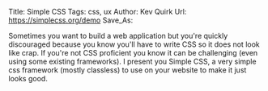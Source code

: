 Title: Simple CSS
Tags: css, ux
Author: Kev Quirk
Url: https://simplecss.org/demo
Save_As:

Sometimes you want to build a web application but you're quickly discouraged because you know you'll have to write CSS so it does not look like crap.
If you're not CSS proficient you know it can be challenging (even using some existing frameworks).
I present you Simple CSS, a very simple css framework (mostly classless) to use on your website to make it just looks good.
